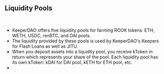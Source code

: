 ## Liquidity Pools

<br>

* KeeperDAO offers five liquidity pools for farming ROOK tokens: ETH, WETH, USDC, renBTC, and DAI pools.
* The liquidity provided by these pools is used by KeeperDAO's Keepers for Flash Loans as well as JITU.
* When you deposit assets into a liquidity pool, you receive kToken in return which represents your share of the pool. Each liquidity pool has its own kToken: kDAI for DAI pool, kETH for ETH pool, etc.
* 
